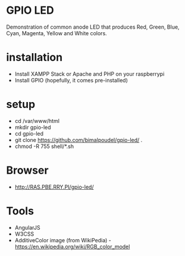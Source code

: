 # GPIO LED
Demonstration of common anode LED that produces Red, Green, Blue, Cyan, Magenta, Yellow and White colors.

# installation
 - Install XAMPP Stack or Apache and PHP on your raspberrypi
 - Install GPIO (hopefully, it comes pre-installed)

# setup
 - cd /var/www/html
 - mkdir gpio-led
 - cd gpio-led
 - git clone https://github.com/bimalpoudel/gpio-led/ .
 - chmod -R 755 shell/*.sh

# Browser
 - http://RAS.PBE.RRY.PI/gpio-led/

# Tools
 - AngularJS
 - W3CSS
 - AdditiveColor image (from WikiPedia) - https://en.wikipedia.org/wiki/RGB_color_model
